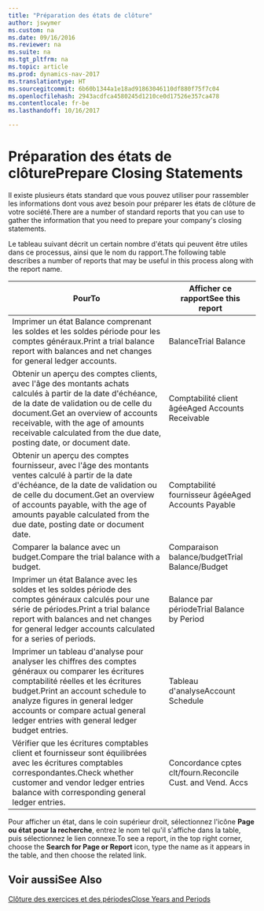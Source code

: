 ```yaml
---
title: "Préparation des états de clôture"
author: jswymer
ms.custom: na
ms.date: 09/16/2016
ms.reviewer: na
ms.suite: na
ms.tgt_pltfrm: na
ms.topic: article
ms.prod: dynamics-nav-2017
ms.translationtype: HT
ms.sourcegitcommit: 6b60b1344a1e18ad91863046110df880f75f7c04
ms.openlocfilehash: 2943acdfca4580245d1210ce0d17526e357ca478
ms.contentlocale: fr-be
ms.lasthandoff: 10/16/2017

---
```

# <a name="prepare-closing-statements"></a><span data-ttu-id="53e1b-102">Préparation des états de clôture</span><span class="sxs-lookup"><span data-stu-id="53e1b-102">Prepare Closing Statements</span></span>
<span data-ttu-id="53e1b-103">Il existe plusieurs états standard que vous pouvez utiliser pour rassembler les informations dont vous avez besoin pour préparer les états de clôture de votre société.</span><span class="sxs-lookup"><span data-stu-id="53e1b-103">There are a number of standard reports that you can use to gather the information that you need to prepare your company's closing statements.</span></span>

<span data-ttu-id="53e1b-104">Le tableau suivant décrit un certain nombre d'états qui peuvent être utiles dans ce processus, ainsi que le nom du rapport.</span><span class="sxs-lookup"><span data-stu-id="53e1b-104">The following table describes a number of reports that may be useful in this process along with the report name.</span></span>


|<span data-ttu-id="53e1b-105">Pour</span><span class="sxs-lookup"><span data-stu-id="53e1b-105">To</span></span>     |<span data-ttu-id="53e1b-106">Afficher ce rapport</span><span class="sxs-lookup"><span data-stu-id="53e1b-106">See this report</span></span>       |
|-------|----------------------|
|<span data-ttu-id="53e1b-107">Imprimer un état Balance comprenant les soldes et les soldes période pour les comptes généraux.</span><span class="sxs-lookup"><span data-stu-id="53e1b-107">Print a trial balance report with balances and net changes for general ledger accounts.</span></span>|<span data-ttu-id="53e1b-108">Balance</span><span class="sxs-lookup"><span data-stu-id="53e1b-108">Trial Balance</span></span>|
|<span data-ttu-id="53e1b-109">Obtenir un aperçu des comptes clients, avec l'âge des montants achats calculés à partir de la date d'échéance, de la date de validation ou de celle du document.</span><span class="sxs-lookup"><span data-stu-id="53e1b-109">Get an overview of accounts receivable, with the age of amounts receivable calculated from the due date, posting date, or document date.</span></span>|<span data-ttu-id="53e1b-110">Comptabilité client âgée</span><span class="sxs-lookup"><span data-stu-id="53e1b-110">Aged Accounts Receivable</span></span>|
|<span data-ttu-id="53e1b-111">Obtenir un aperçu des comptes fournisseur, avec l'âge des montants ventes calculé à partir de la date d'échéance, de la date de validation ou de celle du document.</span><span class="sxs-lookup"><span data-stu-id="53e1b-111">Get an overview of accounts payable, with the age of amounts payable calculated from the due date, posting date or document date.</span></span>|<span data-ttu-id="53e1b-112">Comptabilité fournisseur âgée</span><span class="sxs-lookup"><span data-stu-id="53e1b-112">Aged Accounts Payable</span></span>|
|<span data-ttu-id="53e1b-113">Comparer la balance avec un budget.</span><span class="sxs-lookup"><span data-stu-id="53e1b-113">Compare the trial balance with a budget.</span></span>|<span data-ttu-id="53e1b-114">Comparaison balance/budget</span><span class="sxs-lookup"><span data-stu-id="53e1b-114">Trial Balance/Budget</span></span>|
|<span data-ttu-id="53e1b-115">Imprimer un état Balance avec les soldes et les soldes période des comptes généraux calculés pour une série de périodes.</span><span class="sxs-lookup"><span data-stu-id="53e1b-115">Print a trial balance report with balances and net changes for general ledger accounts calculated for a series of periods.</span></span>|<span data-ttu-id="53e1b-116">Balance par période</span><span class="sxs-lookup"><span data-stu-id="53e1b-116">Trial Balance by Period</span></span>|
|<span data-ttu-id="53e1b-117">Imprimer un tableau d'analyse pour analyser les chiffres des comptes généraux ou comparer les écritures comptabilité réelles et les écritures budget.</span><span class="sxs-lookup"><span data-stu-id="53e1b-117">Print an account schedule to analyze figures in general ledger accounts or compare actual general ledger entries with general ledger budget entries.</span></span>|<span data-ttu-id="53e1b-118">Tableau d'analyse</span><span class="sxs-lookup"><span data-stu-id="53e1b-118">Account Schedule</span></span>|
|<span data-ttu-id="53e1b-119">Vérifier que les écritures comptables client et fournisseur sont équilibrées avec les écritures comptables correspondantes.</span><span class="sxs-lookup"><span data-stu-id="53e1b-119">Check whether customer and vendor ledger entries balance with corresponding general ledger entries.</span></span>|<span data-ttu-id="53e1b-120">Concordance cptes clt/fourn.</span><span class="sxs-lookup"><span data-stu-id="53e1b-120">Reconcile Cust. and Vend. Accs</span></span>|
<span data-ttu-id="53e1b-121">Pour afficher un état, dans le coin supérieur droit, sélectionnez l'icône **Page ou état pour la recherche**, entrez le nom tel qu'il s'affiche dans la table, puis sélectionnez le lien connexe.</span><span class="sxs-lookup"><span data-stu-id="53e1b-121">To see a report, in the top right corner, choose the **Search for Page or Report** icon, type the name as it appears in the table, and then choose the related link.</span></span>
## <a name="see-also"></a><span data-ttu-id="53e1b-122">Voir aussi</span><span class="sxs-lookup"><span data-stu-id="53e1b-122">See Also</span></span>
[<span data-ttu-id="53e1b-123">Clôture des exercices et des périodes</span><span class="sxs-lookup"><span data-stu-id="53e1b-123">Close Years and Periods</span></span>](year-close-years-periods.md)

